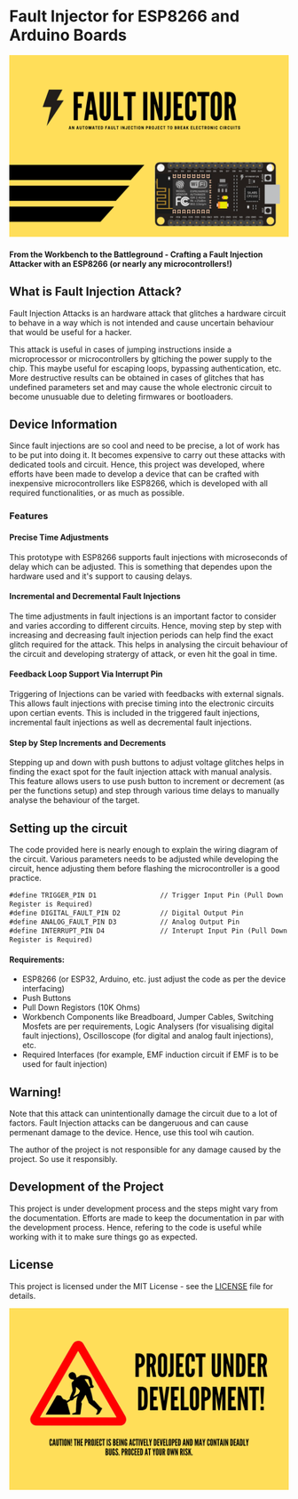 # Fault Injector for ESP8266 and Arduino Boards 

![Intro](https://raw.githubusercontent.com/PythonHacker24/fault-injector/main/images/intro-image.png)

#### From the Workbench to the Battleground - Crafting a Fault Injection Attacker with an ESP8266 (or nearly any microcontrollers!)

## What is Fault Injection Attack? 

Fault Injection Attacks is an hardware attack that glitches a hardware circuit to behave in a way which is not intended and cause uncertain behaviour that would be useful for a hacker. 

This attack is useful in cases of jumping instructions inside a microprocessor or microcontrollers by gltiching the power supply to the chip. This maybe useful for escaping loops, bypassing authentication, etc. More destructive results can be obtained in cases of glitches that has undefined parameters set and may cause the whole electronic circuit to become unusuable due to deleting firmwares or bootloaders.

## Device Information

Since fault injections are so cool and need to be precise, a lot of work has to be put into doing it. It becomes expensive to carry out these attacks with dedicated tools and circuit. Hence, this project was developed, where efforts have been made to develop a device that can be crafted with inexpensive microcontrollers like ESP8266, which is developed with all required functionalities, or as much as possible. 

### Features
#### Precise Time Adjustments 
This prototype with ESP8266 supports fault injections with microseconds of delay which can be adjusted. This is something that dependes upon the hardware used and it's support to causing delays.

#### Incremental and Decremental Fault Injections 
The time adjustments in fault injections is an important factor to consider and varies according to different circuits. Hence, moving step by step with increasing and decreasing fault injection periods can help find the exact glitch required for the attack. This helps in analysing the circuit behaviour of the circuit and developing stratergy of attack, or even hit the goal in time. 

#### Feedback Loop Support Via Interrupt Pin 
Triggering of Injections can be varied with feedbacks with external signals. This allows fault injections with precise timing into the electronic circuits upon certian events. This is included in the triggered fault injections, incremental fault injections as well as decremental fault injections. 

#### Step by Step Increments and Decrements 
Stepping up and down with push buttons to adjust voltage glitches helps in finding the exact spot for the fault injection attack with manual analysis. This feature allows users to use push button to increment or decrement (as per the functions setup) and step through various time delays to manually analyse the behaviour of the target.   

## Setting up the circuit

The code provided here is nearly enough to explain the wiring diagram of the circuit. Various parameters needs to be adjusted while developing the circuit, hence adjusting them before flashing the microcontroller is a good practice.

```
#define TRIGGER_PIN D1                // Trigger Input Pin (Pull Down Register is Required)
#define DIGITAL_FAULT_PIN D2          // Digital Output Pin
#define ANALOG_FAULT_PIN D3           // Analog Output Pin
#define INTERRUPT_PIN D4              // Interupt Input Pin (Pull Down Register is Required)
```

#### Requirements:
- ESP8266 (or ESP32, Arduino, etc. just adjust the code as per the device interfacing)
- Push Buttons
- Pull Down Registors (10K Ohms) 
- Workbench Components like Breadboard, Jumper Cables, Switching Mosfets are per requirements, Logic Analysers (for visualising digital fault injections), Oscilloscope (for digital and analog fault injections), etc. 
- Required Interfaces (for example, EMF induction circuit if EMF is to be used for fault injection)

## Warning!

Note that this attack can unintentionally damage the circuit due to a lot of factors. Fault Injection attacks can be dangeruous and can cause permenant damage to the device. Hence, use this tool wih caution. 

The author of the project is not responsible for any damage caused by the project. So use it responsibly. 

## Development of the Project  

This project is under development process and the steps might vary from the documentation. Efforts are made to keep the documentation in par with the development process. Hence, refering to the code is useful while working with it to make sure things go as expected. 

## License 

This project is licensed under the MIT License - see the [LICENSE](https://raw.githubusercontent.com/PythonHacker24/fault-injector/main/LICENSE) file for details.

![Project Under Development](https://raw.githubusercontent.com/PythonHacker24/fault-injector/main/images/project_under_development.png)
